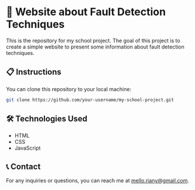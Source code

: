 # 🌟 Website about Fault Detection Techniques

This is the repository for my school project. The goal of this project is to create a simple website to present some information about fault detection techniques.

## 📋 Instructions

You can clone this repository to your local machine:

```bash
git clone https://github.com/your-username/my-school-project.git
```

## 🛠️ Technologies Used

- HTML
- CSS
- JavaScript

## 📞 Contact

For any inquiries or questions, you can reach me at mello.riany@gmail.com.
